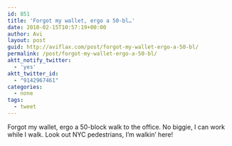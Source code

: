 ```yaml
---
id: 851
title: 'Forgot my wallet, ergo a 50-bl…'
date: 2010-02-15T10:57:19+00:00
author: Avi
layout: post
guid: http://aviflax.com/post/forgot-my-wallet-ergo-a-50-bl/
permalink: /post/forgot-my-wallet-ergo-a-50-bl/
aktt_notify_twitter:
  - 'yes'
aktt_twitter_id:
  - "9142967461"
categories:
  - none
tags:
  - tweet
---
```

Forgot my wallet, ergo a 50-block walk to the office. No biggie, I can work while I walk. Look out NYC pedestrians, I&#8217;m walkin&#8217; here!